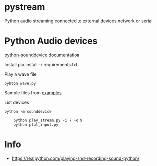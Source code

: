 # pystream
Python audio streaming connected to external devices network or serial

# Python Audio devices
[python-sounddevice documentation](https://python-sounddevice.readthedocs.io/)

Install
    pip install -r requirements.txt


Play a wave file

    pyhton wave.py

Sample files from [examples](https://python-sounddevice.readthedocs.io/en/0.4.1/examples.html)

List devices

    python -m sounddevice

```shell
    python play_stream.py -i 7 -o 9
    python plot_input.py
```

# Info
* https://realpython.com/playing-and-recording-sound-python/

